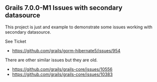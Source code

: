 ## Grails 7.0.0-M1 Issues with secondary datasource 
This project is just and example to demonstrate some issues working with secondary datasource. 

See Ticket 
- https://github.com/grails/gorm-hibernate5/issues/954

There are other similar issues but they are old.  
- https://github.com/grails/grails-core/issues/10556
- https://github.com/grails/grails-core/issues/10383



